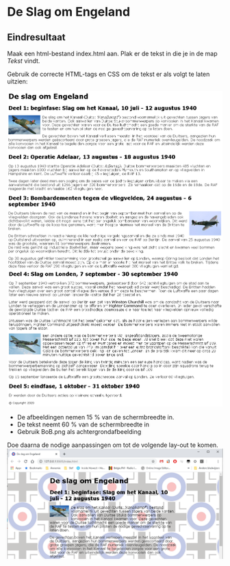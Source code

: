 # De Slag om Engeland
## Eindresultaat
Maak een html-bestand index.html aan. Plak er de tekst in die je in de map *Tekst* vindt.

Gebruik de correcte HTML-tags en CSS om de tekst er als volgt te laten uitzien:

![PrintScreen1](/img/PrintScreen1.png)
![PrintScreen2](/img/PrintScreen2.png)

- De afbeeldingen nemen 15 %  van de schermbreedte in.
- De tekst neemt 60 % van de schermbreedte in
- Gebruik BoB.png als achtergrondafbeelding

Doe daarna de nodige aanpassingen om tot de volgende lay-out te komen.
![PrintScreen3](/img/PrintScreen3.png)
